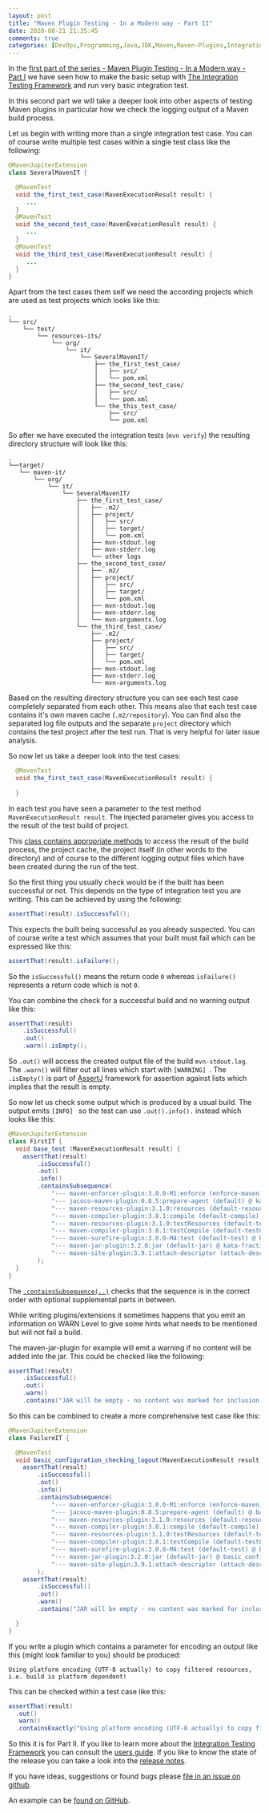 ```yaml
---
layout: post
title: "Maven Plugin Testing - In a Modern way - Part II"
date: 2020-08-21 21:35:45
comments: true
categories: [DevOps,Programming,Java,JDK,Maven,Maven-Plugins,Integration Testing Framework]
---
```

In the [first part of the series - Maven Plugin Testing - In a Modern way - Part I](https://blog.soebes.de/blog/2020/08/18/itf-part-i/) 
we have seen how to make the basic setup with [The Integration Testing Framework][itf] and run very basic
integration test. 

In this second part we will take a deeper look into other aspects of testing 
Maven plugins in particular how we check the logging output of a Maven build process.

Let us begin with writing more than a single integration test case. You can of 
course write multiple test cases within a single test class like the following:

```java
@MavenJupiterExtension
class SeveralMavenIT {

  @MavenTest
  void the_first_test_case(MavenExecutionResult result) {
     ...
  }
  @MavenTest
  void the_second_test_case(MavenExecutionResult result) {
     ...
  }
  @MavenTest
  void the_third_test_case(MavenExecutionResult result) {
     ...
  }
}
```
Apart from the test cases them self we need the according projects which are used as test 
projects which looks like this:

```text
.
└── src/
    └── test/
        └── resources-its/
            └── org/
                └── it/
                    └── SeveralMavenIT/
                        ├── the_first_test_case/
                        │   ├── src/
                        │   └── pom.xml
                        ├── the_second_test_case/
                        │   ├── src/
                        │   └── pom.xml
                        └── the_this_test_case/
                            ├── src/
                            └── pom.xml
```
So after we have executed the integration tests (`mvn verify`) the resulting
directory structure will look like this:
```
.
└──target/
   └── maven-it/
       └── org/
           └── it/
               └── SeveralMavenIT/
                   ├── the_first_test_case/
                   │   ├── .m2/
                   │   ├── project/
                   │   │   ├── src/
                   │   │   ├── target/
                   │   │   └── pom.xml
                   │   ├── mvn-stdout.log
                   │   ├── mvn-stderr.log
                   │   └── other logs
                   ├── the_second_test_case/
                   │   ├── .m2/
                   │   ├── project/
                   │   │   ├── src/
                   │   │   ├── target/
                   │   │   └── pom.xml
                   │   ├── mvn-stdout.log
                   │   ├── mvn-stderr.log
                   │   └── mvn-arguments.log
                   └── the_third_test_case/
                       ├── .m2/
                       ├── project/
                       │   ├── src/
                       │   ├── target/
                       │   └── pom.xml
                       ├── mvn-stdout.log
                       ├── mvn-stderr.log
                       └── mvn-arguments.log
```
Based on the resulting directory structure you can see each test case 
completely separated from each other. This means also that each test case contains 
it's own maven cache (`.m2/repository`). You can find also the separated log file outputs and
the separate `project` directory which contains the test project after the test run. That
is very helpful for later issue analysis. 

So now let us take a deeper look into the test cases:

```java
  @MavenTest
  void the_first_test_case(MavenExecutionResult result) {
     
  }
```
In each test you have seen a parameter to the test method `MavenExecutionResult result`.
The injected parameter gives you access to the result of the test build of project.

This [class contains appropriate methods][mavenexecutionresult] to access the result
of the build process, the project cache, the project itself (in other words to the directory) 
and of course to the different logging output files which have been created during the run 
of the test.

So the first thing you usually check would be if the built has been successful or not. This depends
on the type of integration test you are writing. This can be achieved by using the following:

```java
assertThat(result).isSuccessful();
``` 
This expects the built being successful as you already suspected. You can of course write a test
which assumes that your built must fail which can be expressed like this:
```java
assertThat(result).isFailure();
``` 
So the `isSuccessful()` means the return code `0` whereas `isFailure()` represents 
a return code which is not `0`.

You can combine the check for a successful build and no warning output like this:
```java
assertThat(result)
    .isSuccessful()
    .out()
    .warn().isEmpty();
```
So `.out()` will access the created output file of the build `mvn-stdout.log`. The `.warn()`
will filter out all lines which start with `[WARNING] `. The `.isEmpty()` is part of [AssertJ][assertj] 
framework for assertion against lists which implies that the result is empty.

So now let us check some output which is produced by a usual build. The output emits `[INFO] ` so the test
can use `.out().info().` instead which looks like this:
```java
@MavenJupiterExtension
class FirstIT {
  void base_test (MavenExecutionResult result) {
    assertThat(result)
        .isSuccessful()
        .out()
        .info()
        .containsSubsequence(
            "--- maven-enforcer-plugin:3.0.0-M1:enforce (enforce-maven) @ kata-fraction ---",
            "--- jacoco-maven-plugin:0.8.5:prepare-agent (default) @ kata-fraction ---",
            "--- maven-resources-plugin:3.1.0:resources (default-resources) @ kata-fraction ---",
            "--- maven-compiler-plugin:3.8.1:compile (default-compile) @ kata-fraction ---",
            "--- maven-resources-plugin:3.1.0:testResources (default-testResources) @ kata-fraction ---",
            "--- maven-compiler-plugin:3.8.1:testCompile (default-testCompile) @ kata-fraction ---",
            "--- maven-surefire-plugin:3.0.0-M4:test (default-test) @ kata-fraction ---",
            "--- maven-jar-plugin:3.2.0:jar (default-jar) @ kata-fraction ---",
            "--- maven-site-plugin:3.9.1:attach-descriptor (attach-descriptor) @ kata-fraction ---"
        );
  }
}
```
The [`.containsSubsequence(..)`][containssubsequence] checks that the sequence 
is in the correct order with optional supplemental parts in between.  

While writing plugins/extensions it sometimes happens that you emit an information 
on WARN Level to give some hints what needs to be mentioned but will not fail a build.

The maven-jar-plugin for example will emit a warning if no content will be added into the jar. This
could be checked like the following:
```java
assertThat(result)
    .isSuccessful()
    .out()
    .warn()
    .contains("JAR will be empty - no content was marked for inclusion!");
```
So this can be combined to create a more comprehensive test case like this:

```java
@MavenJupiterExtension
class FailureIT {

  @MavenTest
  void basic_configuration_checking_logout(MavenExecutionResult result) {
    assertThat(result)
        .isSuccessful()
        .out()
        .info()
        .containsSubsequence(
            "--- maven-enforcer-plugin:3.0.0-M1:enforce (enforce-maven) @ basic_configuration_checking_logout ---",
            "--- jacoco-maven-plugin:0.8.5:prepare-agent (default) @ basic_configuration_checking_logout ---",
            "--- maven-resources-plugin:3.1.0:resources (default-resources) @ basic_configuration_checking_logout ---",
            "--- maven-compiler-plugin:3.8.1:compile (default-compile) @ basic_configuration_checking_logout ---",
            "--- maven-resources-plugin:3.1.0:testResources (default-testResources) @ basic_configuration_checking_logout ---",
            "--- maven-compiler-plugin:3.8.1:testCompile (default-testCompile) @ basic_configuration_checking_logout ---",
            "--- maven-surefire-plugin:3.0.0-M4:test (default-test) @ basic_configuration_checking_logout ---",
            "--- maven-jar-plugin:3.2.0:jar (default-jar) @ basic_configuration_checking_logout ---",
            "--- maven-site-plugin:3.9.1:attach-descriptor (attach-descriptor) @ basic_configuration_checking_logout ---"
        );
    assertThat(result)
        .isSuccessful()
        .out()
        .warn()
        .contains("JAR will be empty - no content was marked for inclusion!");

  }
}
```
If you write a plugin which contains a parameter for encoding an output like this
(might look familiar to you) should be produced:
```
Using platform encoding (UTF-8 actually) to copy filtered resources, i.e. build is platform dependent!
```
This can be checked within a test case like this:

```java
assertThat(result)
  .out()
  .warn()
  .containsExactly("Using platform encoding (UTF-8 actually) to copy filtered resources, i.e. build is platform dependent!");
```

So this it is for Part II. If you like to learn more about the [Integration Testing Framework][itf] 
you can consult the [users guide][users-guide]. If you like to know the state of the release you 
can take a look into the [release notes][release-notes].

If you have ideas, suggestions or found bugs please [file in an issue on github][issue].

An example can be [found on GitHub][example-ii].


<!-- 
Part I:
 Basic integration test; checking the build result; 

Part II:
 - Several Test cases
 - Checking build result in different ways.
 - Checking log output debug, info, warn etc.
   Assertions for maven log.
 
Part III:
 - Different Goals, System Properties, Command line options
 - Default goals, options.

Part IV:
 - Executing on different platforms (Enabled/Disabled)

Part V:
 - Grouping Test Cases
   - Nested classes
 - common local cache
 - Predefined repository content

Part X+2:
 - Single Project with several executions

Part III:
 - Checking JAR/WAR content.
 
 -->





[issue]: https://github.com/khmarbaise/maven-it-extension/issues
[users-guide]: https://khmarbaise.github.io/maven-it-extension/itf-documentation/usersguide/usersguide.html
[release-notes]: https://khmarbaise.github.io/maven-it-extension/itf-documentation/release-notes/release-notes.html
[background]: https://khmarbaise.github.io/maven-it-extension/itf-documentation/background/background.html
[itf]: https://github.com/khmarbaise/maven-it-extension
[junit-jupiter]: https://junit.org/junit5/docs/current/user-guide/
[junit-jupiter-extension]: https://junit.org/junit5/docs/current/user-guide/#extensions
[assertj]: https://assertj.github.io/doc/
[maven-failsafe-plugin]: https://maven.apache.org/surefire/maven-failsafe-plugin/index.html
[maven]: https://maven.apache.org
[containssubsequence]: https://www.javadoc.io/doc/org.assertj/assertj-core/latest/org/assertj/core/api/ListAssert.html#containsSubsequence(ELEMENT...)
[mavenexecutionresult]: https://javadoc.io/doc/com.soebes.itf.jupiter.extension/itf-extension-maven/latest/com/soebes/itf/jupiter/maven/MavenExecutionResult.html
[example-ii]: https://github.com/khmarbaise/itf-example-article-part-ii
